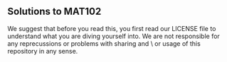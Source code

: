 ##          Solutions to MAT102

  We suggest that before you read this, you first
read our LICENSE file to understand what you are
diving yourself into. We are not responsible for
any reprecussions or problems with sharing and \ or 
usage of this repository in any sense.
